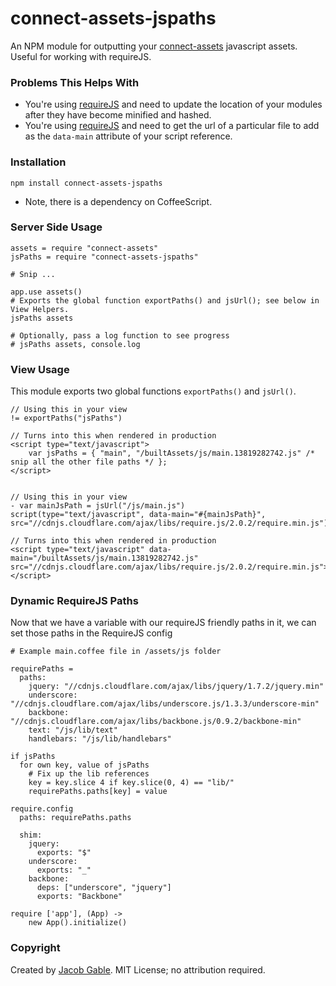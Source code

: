 connect-assets-jspaths
======================

An NPM module for outputting your [connect-assets](https://github.com/TrevorBurnham/connect-assets) javascript assets.  Useful for working with requireJS.

### Problems This Helps With

- You're using [requireJS](http://requirejs.org) and need to update the location of your modules after they have become minified and hashed.
- You're using [requireJS](http://requirejs.org) and need to get the url of a particular file to add as the `data-main` attribute of your script reference.

### Installation

`npm install connect-assets-jspaths`

* Note, there is a dependency on CoffeeScript.

### Server Side Usage

    assets = require "connect-assets"
    jsPaths = require "connect-assets-jspaths"
    
    # Snip ...
    
    app.use assets()
    # Exports the global function exportPaths() and jsUrl(); see below in View Helpers.
    jsPaths assets
    
    # Optionally, pass a log function to see progress
    # jsPaths assets, console.log

### View Usage

This module exports two global functions `exportPaths()` and `jsUrl()`.

    // Using this in your view
    != exportPaths("jsPaths")

    // Turns into this when rendered in production
    <script type="text/javascript">
        var jsPaths = { "main", "/builtAssets/js/main.13819282742.js" /* snip all the other file paths */ };
    </script>

    
    // Using this in your view
    - var mainJsPath = jsUrl("/js/main.js")
    script(type="text/javascript", data-main="#{mainJsPath}", src="//cdnjs.cloudflare.com/ajax/libs/require.js/2.0.2/require.min.js")    
    
    // Turns into this when rendered in production
    <script type="text/javascript" data-main="/builtAssets/js/main.13819282742.js" src="//cdnjs.cloudflare.com/ajax/libs/require.js/2.0.2/require.min.js"></script>

### Dynamic RequireJS Paths

Now that we have a variable with our requireJS friendly paths in it, we can set those paths in the RequireJS config

    # Example main.coffee file in /assets/js folder
    
    requirePaths =
      paths:
        jquery: "//cdnjs.cloudflare.com/ajax/libs/jquery/1.7.2/jquery.min"
        underscore: "//cdnjs.cloudflare.com/ajax/libs/underscore.js/1.3.3/underscore-min"
        backbone: "//cdnjs.cloudflare.com/ajax/libs/backbone.js/0.9.2/backbone-min"
        text: "/js/lib/text"
        handlebars: "/js/lib/handlebars"
        
    if jsPaths
      for own key, value of jsPaths
        # Fix up the lib references
        key = key.slice 4 if key.slice(0, 4) == "lib/"
        requirePaths.paths[key] = value 
    
    require.config
      paths: requirePaths.paths
    
      shim:
        jquery:
          exports: "$"
        underscore:
          exports: "_"
        backbone:
          deps: ["underscore", "jquery"]
          exports: "Backbone"
        
    require ['app'], (App) ->
        new App().initialize()

### Copyright

Created by [Jacob Gable](http://jacobgable.com).  MIT License; no attribution required.
